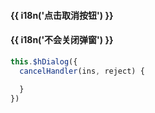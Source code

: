 <h4 class="tip">{{ i18n('点击取消按钮') }}</h4>
<h4 >{{ i18n('不会关闭弹窗') }}</h4>

```js
this.$hDialog({
  cancelHandler(ins, reject) {
    
  }
})
```